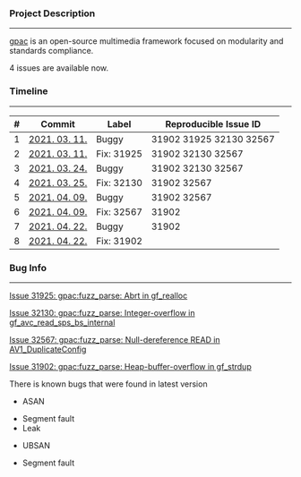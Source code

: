 ### Project Description

------------

[gpac](https://github.com/gpac/gpac) is an open-source multimedia framework focused on modularity and standards compliance. 



4 issues are available now.

 

### Timeline

----------------

| #    | Commit                                                       | Label      | Reproducible Issue ID   |
| ---- | ------------------------------------------------------------ | ---------- | ----------------------- |
| 1    | [2021. 03. 11.](https://github.com/gpac/gpac/commit/c4a5109dad73abe25ad12d8d529a728ae98d78ca) | Buggy      | 31902 31925 32130 32567 |
| 2    | [2021. 03. 11.](https://github.com/gpac/gpac/commit/8986422c21fbd9a7bf6561cae65aae42077447e8) | Fix: 31925 | 31902 32130 32567       |
| 3    | [2021. 03. 24.](https://github.com/gpac/gpac/commit/c0b116512dce4ed77eb7c04bb37168fa15ff67b1) | Buggy      | 31902 32130 32567       |
| 4    | [2021. 03. 25.](https://github.com/gpac/gpac/commit/020ca151321a9692a28e63c88f1dbbe9deca9813) | Fix: 32130 | 31902 32567             |
| 5    | [2021. 04. 09.](https://github.com/gpac/gpac/commit/cd3738dea038dbd12e603ad48cd7373ae0440f65) | Buggy      | 31902 32567             |
| 6    | [2021. 04. 09.](https://github.com/gpac/gpac/commit/b2eab95e07cb5819375a50358d4806a8813b6e50) | Fix: 32567 | 31902                   |
| 7    | [2021. 04. 22.](https://github.com/gpac/gpac/commit/da59a5b8fed9e1c260b8e87ea0bfe7d8d5369fcd) | Buggy      | 31902                   |
| 8    | [2021. 04. 22.](https://github.com/gpac/gpac/commit/e74be5976a6fee059c638050a237893f7e9a3b23) | Fix: 31902 |                         |



### Bug Info

---------

[Issue 31925: gpac:fuzz_parse: Abrt in gf_realloc](https://bugs.chromium.org/p/oss-fuzz/issues/detail?id=31925&q=31925&can=1)

[Issue 32130: gpac:fuzz_parse: Integer-overflow in gf_avc_read_sps_bs_internal](https://bugs.chromium.org/p/oss-fuzz/issues/detail?id=32130&q=32130&can=1)

[Issue 32567: gpac:fuzz_parse: Null-dereference READ in AV1_DuplicateConfig](https://bugs.chromium.org/p/oss-fuzz/issues/detail?id=32567&q=32567&can=1)

[Issue 31902: gpac:fuzz_parse: Heap-buffer-overflow in gf_strdup](https://bugs.chromium.org/p/oss-fuzz/issues/detail?id=31925&q=31925&can=1)


There is known bugs that were found in latest version

* ASAN 
- Segment fault 
- Leak

* UBSAN
- Segment fault
